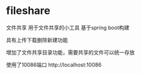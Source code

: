 # fileshare
文件共享
用于文件共享的小工具
基于spring boot构建

具有上传下载删除新建功能

增加了文件共享目录功能，需要共享的文件可以统一存放

使用了10086端口
http://localhost:10086
